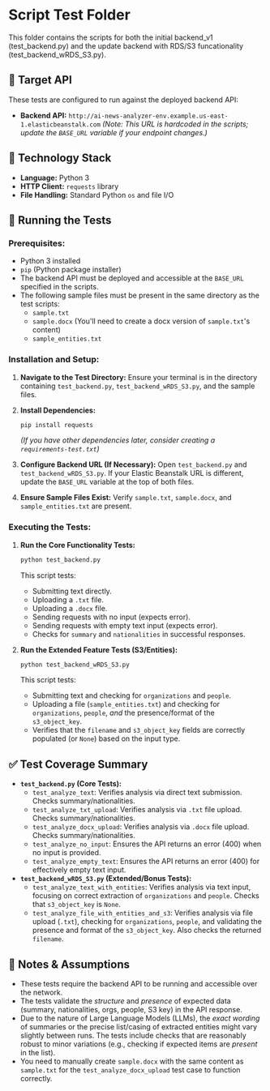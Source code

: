 # Script Test Folder

This folder contains the scripts for both the initial backend_v1 (test_backend.py) and the update backend with RDS/S3 funcationality (test_backend_wRDS_S3.py).

## 🔗 Target API

These tests are configured to run against the deployed backend API:

- **Backend API:** `http://ai-news-analyzer-env.example.us-east-1.elasticbeanstalk.com`
  *(Note: This URL is hardcoded in the scripts; update the `BASE_URL` variable if your endpoint changes.)*

## 🧪 Technology Stack

- **Language:** Python 3
- **HTTP Client:** `requests` library
- **File Handling:** Standard Python `os` and file I/O

## 🚀 Running the Tests

### Prerequisites:
- Python 3 installed
- `pip` (Python package installer)
- The backend API must be deployed and accessible at the `BASE_URL` specified in the scripts.
- The following sample files must be present in the same directory as the test scripts:
    - `sample.txt`
    - `sample.docx` (You'll need to create a docx version of `sample.txt`'s content)
    - `sample_entities.txt`

### Installation and Setup:

1.  **Navigate to the Test Directory:**
    Ensure your terminal is in the directory containing `test_backend.py`, `test_backend_wRDS_S3.py`, and the sample files.

2.  **Install Dependencies:**
    ```bash
    pip install requests
    ```
    *(If you have other dependencies later, consider creating a `requirements-test.txt`)*

3.  **Configure Backend URL (If Necessary):**
    Open `test_backend.py` and `test_backend_wRDS_S3.py`. If your Elastic Beanstalk URL is different, update the `BASE_URL` variable at the top of both files.

4.  **Ensure Sample Files Exist:**
    Verify `sample.txt`, `sample.docx`, and `sample_entities.txt` are present.

### Executing the Tests:

1.  **Run the Core Functionality Tests:**
    ```bash
    python test_backend.py
    ```
    This script tests:
    *   Submitting text directly.
    *   Uploading a `.txt` file.
    *   Uploading a `.docx` file.
    *   Sending requests with no input (expects error).
    *   Sending requests with empty text input (expects error).
    *   Checks for `summary` and `nationalities` in successful responses.

2.  **Run the Extended Feature Tests (S3/Entities):**
    ```bash
    python test_backend_wRDS_S3.py
    ```
    This script tests:
    *   Submitting text and checking for `organizations` and `people`.
    *   Uploading a file (`sample_entities.txt`) and checking for `organizations`, `people`, *and* the presence/format of the `s3_object_key`.
    *   Verifies that the `filename` and `s3_object_key` fields are correctly populated (or `None`) based on the input type.

## ✅ Test Coverage Summary

*   **`test_backend.py` (Core Tests):**
    *   `test_analyze_text`: Verifies analysis via direct text submission. Checks summary/nationalities.
    *   `test_analyze_txt_upload`: Verifies analysis via `.txt` file upload. Checks summary/nationalities.
    *   `test_analyze_docx_upload`: Verifies analysis via `.docx` file upload. Checks summary/nationalities.
    *   `test_analyze_no_input`: Ensures the API returns an error (400) when no input is provided.
    *   `test_analyze_empty_text`: Ensures the API returns an error (400) for effectively empty text input.
*   **`test_backend_wRDS_S3.py` (Extended/Bonus Tests):**
    *   `test_analyze_text_with_entities`: Verifies analysis via text input, focusing on correct extraction of `organizations` and `people`. Checks that `s3_object_key` is `None`.
    *   `test_analyze_file_with_entities_and_s3`: Verifies analysis via file upload (`.txt`), checking for `organizations`, `people`, and validating the presence and format of the `s3_object_key`. Also checks the returned `filename`.

## 📝 Notes & Assumptions

*   These tests require the backend API to be running and accessible over the network.
*   The tests validate the *structure* and *presence* of expected data (summary, nationalities, orgs, people, S3 key) in the API response.
*   Due to the nature of Large Language Models (LLMs), the *exact wording* of summaries or the precise list/casing of extracted entities might vary slightly between runs. The tests include checks that are reasonably robust to minor variations (e.g., checking if expected items are *present* in the list).
*   You need to manually create `sample.docx` with the same content as `sample.txt` for the `test_analyze_docx_upload` test case to function correctly.